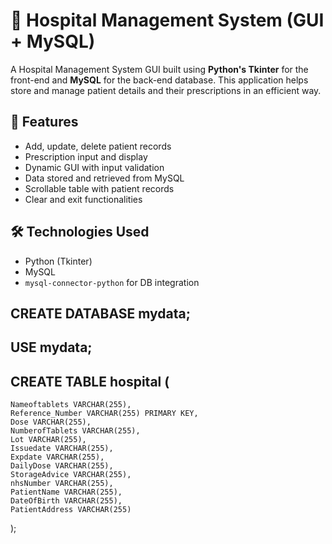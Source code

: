 # 🏥 Hospital Management System (GUI + MySQL)

A Hospital Management System GUI built using **Python's Tkinter** for the front-end and **MySQL** for the back-end database. This application helps store and manage patient details and their prescriptions in an efficient way.

## 📌 Features

- Add, update, delete patient records
- Prescription input and display
- Dynamic GUI with input validation
- Data stored and retrieved from MySQL
- Scrollable table with patient records
- Clear and exit functionalities

## 🛠️ Technologies Used

- Python (Tkinter)
- MySQL
- `mysql-connector-python` for DB integration

## CREATE DATABASE mydata;

## USE mydata;

## CREATE TABLE hospital (
    Nameoftablets VARCHAR(255),
    Reference_Number VARCHAR(255) PRIMARY KEY,
    Dose VARCHAR(255),
    NumberofTablets VARCHAR(255),
    Lot VARCHAR(255),
    Issuedate VARCHAR(255),
    Expdate VARCHAR(255),
    DailyDose VARCHAR(255),
    StorageAdvice VARCHAR(255),
    nhsNumber VARCHAR(255),
    PatientName VARCHAR(255),
    DateOfBirth VARCHAR(255),
    PatientAddress VARCHAR(255)
);
